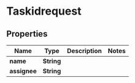 
# Taskidrequest

## Properties
Name | Type | Description | Notes
------------ | ------------- | ------------- | -------------
**name** | **String** |  | 
**assignee** | **String** |  | 



